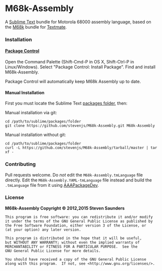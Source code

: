 # M68k-Assembly

A [Sublime Text](http://www.sublimetext.com/) bundle for Motorola 68000
assembly language, based on the
[M68k](https://github.com/stevenjs/M68k.tmbundle) bundle for
[Textmate](http://macromates.com).

### Installation

#### [Package Control][2]

Open the Command Palette (Shift-Cmd-P in OS X, Shift-Ctrl-P in Linux/Windows).
Select "Package Control: Install Package". Find and install M68k-Assembly.

Package Control will automatically keep M68k Assembly up to date.

#### Manual Installation

First you must locate the Sublime Text [packages folder][1], then:

Manual installation via git:

    cd /path/to/sublime/packages/folder
    git clone https://github.com/stevenjs/M68k-Assembly.git M68k-Assembly

Manual installation without git:

    cd /path/to/sublime/packages/folder
    curl -L https://github.com/stevenjs/M68k-Assembly/tarball/master | tar xf -

### Contributing

Pull requests welcome. Do *not* edit the `M68k-Assembly.tmLanguage` file
directly. Edit the `M68k-Assembly.YAML-tmLanguage` file instead and build the
`.tmLanguage` file from it using
[AAAPackageDev](https://github.com/SublimeText/AAAPackageDev).

### License

**M68k-Assembly Copyright © 2012,2015 Steven Saunders**

```
This program is free software: you can redistribute it and/or modify
it under the terms of the GNU General Public License as published by
the Free Software Foundation, either version 3 of the License, or
(at your option) any later version.

This program is distributed in the hope that it will be useful,
but WITHOUT ANY WARRANTY; without even the implied warranty of
MERCHANTABILITY or FITNESS FOR A PARTICULAR PURPOSE.  See the
GNU General Public License for more details.

You should have received a copy of the GNU General Public License
along with this program.  If not, see <http://www.gnu.org/licenses/>.
```

[1]:http://docs.sublimetext.info/en/latest/basic_concepts.html#the-packages-directory
[2]:http://wbond.net/sublime_packages/package_control
